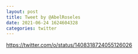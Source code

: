 ```yaml
--- 
layout: post 
title: Tweet by @AbelRoseles 
date: 2021-06-24 1624604328 
categories: twitter 
--- 
```

https://twitter.com/o/status/1408318724055126026